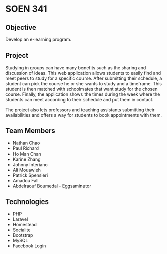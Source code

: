 # SOEN 341

## Objective

Develop an e-learning program.

## Project

Studying in groups can have many benefits such as the sharing and discussion of ideas. This web application allows students to easily find and meet peers to study for a specific course. After submitting their schedule, a student can pick the course he or she wants to study and a timeframe. This student is then matched with schoolmates that want study for the chosen course. Finally, the application shows the times during the week where the students can meet according to their schedule and put them in contact.

The project also lets professors and teaching assistants submitting their availabilities and offers a way for students to book appointments with them.


## Team Members

* Nathan Chao
* Paul Richard
* Ho Man Chan
* Karine Zhang
* Johnny Interiano
* Ali Mouawieh 
* Patrick Spensieri 
* Amadou Fall
* Abdelraouf Boumedal - Eggsaminator
## Technologies
* PHP
* Laravel
 * Homestead
 * Socialite
* Bootstrap
* MySQL
* Facebook Login
